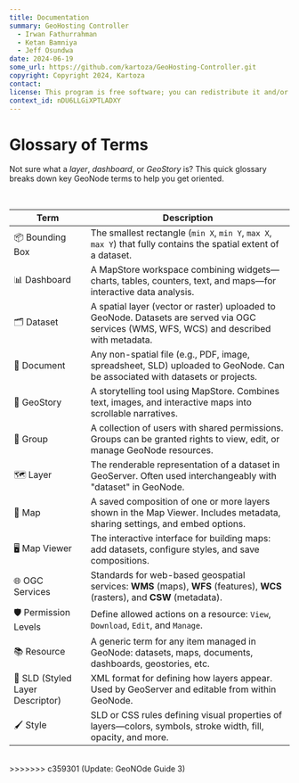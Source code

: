 ```yaml
---
title: Documentation
summary: GeoHosting Controller
  - Irwan Fathurrahman
  - Ketan Bamniya
  - Jeff Osundwa
date: 2024-06-19
some_url: https://github.com/kartoza/GeoHosting-Controller.git
copyright: Copyright 2024, Kartoza
contact:
license: This program is free software; you can redistribute it and/or modify it under the terms of the GNU Affero General Public License as published by the Free Software Foundation; either version 3 of the License, or (at your option) any later version.
context_id: nDU6LLGiXPTLADXY
---
```


# Glossary of Terms

Not sure what a *layer*, *dashboard*, or *GeoStory* is? This quick glossary breaks down key GeoNode terms to help you get oriented.

<br>

<table class="my-table-style">
  <thead>
    <tr>
      <th>Term</th>
      <th>Description</th>
    </tr>
  </thead>
  <tbody>
    <tr>
      <td>📦 Bounding Box</td>
      <td>The smallest rectangle (<code>min X</code>, <code>min Y</code>, <code>max X</code>, <code>max Y</code>) that fully contains the spatial extent of a dataset.</td>
    </tr>
    <tr>
      <td>📊 Dashboard</td>
      <td>A MapStore workspace combining widgets—charts, tables, counters, text, and maps—for interactive data analysis.</td>
    </tr>
    <tr>
      <td>🗂️ Dataset</td>
      <td>A spatial layer (vector or raster) uploaded to GeoNode. Datasets are served via OGC services (WMS, WFS, WCS) and described with metadata.</td>
    </tr>
    <tr>
      <td>📎 Document</td>
      <td>Any non-spatial file (e.g., PDF, image, spreadsheet, SLD) uploaded to GeoNode. Can be associated with datasets or projects.</td>
    </tr>
    <tr>
      <td>📖 GeoStory</td>
      <td>A storytelling tool using MapStore. Combines text, images, and interactive maps into scrollable narratives.</td>
    </tr>
    <tr>
      <td>👥 Group</td>
      <td>A collection of users with shared permissions. Groups can be granted rights to view, edit, or manage GeoNode resources.</td>
    </tr>
    <tr>
      <td>🗺️ Layer</td>
      <td>The renderable representation of a dataset in GeoServer. Often used interchangeably with "dataset" in GeoNode.</td>
    </tr>
    <tr>
      <td>🧭 Map</td>
      <td>A saved composition of one or more layers shown in the Map Viewer. Includes metadata, sharing settings, and embed options.</td>
    </tr>
    <tr>
      <td>🖥️ Map Viewer</td>
      <td>The interactive interface for building maps: add datasets, configure styles, and save compositions.</td>
    </tr>
    <tr>
      <td>🌐 OGC Services</td>
      <td>Standards for web-based geospatial services: <strong>WMS</strong> (maps), <strong>WFS</strong> (features), <strong>WCS</strong> (rasters), and <strong>CSW</strong> (metadata).</td>
    </tr>
    <tr>
      <td>🛡️ Permission Levels</td>
      <td>Define allowed actions on a resource: <code>View</code>, <code>Download</code>, <code>Edit</code>, and <code>Manage</code>.</td>
    </tr>
    <tr>
      <td>📚 Resource</td>
      <td>A generic term for any item managed in GeoNode: datasets, maps, documents, dashboards, geostories, etc.</td>
    </tr>
    <tr>
      <td>🎨 SLD (Styled Layer Descriptor)</td>
      <td>XML format for defining how layers appear. Used by GeoServer and editable from within GeoNode.</td>
    </tr>
    <tr>
      <td>🖌️ Style</td>
      <td>SLD or CSS rules defining visual properties of layers—colors, symbols, stroke width, fill, opacity, and more.</td>
    </tr>
  </tbody>
</table>

<br>
>>>>>>> c359301 (Update: GeoNOde Guide 3)
